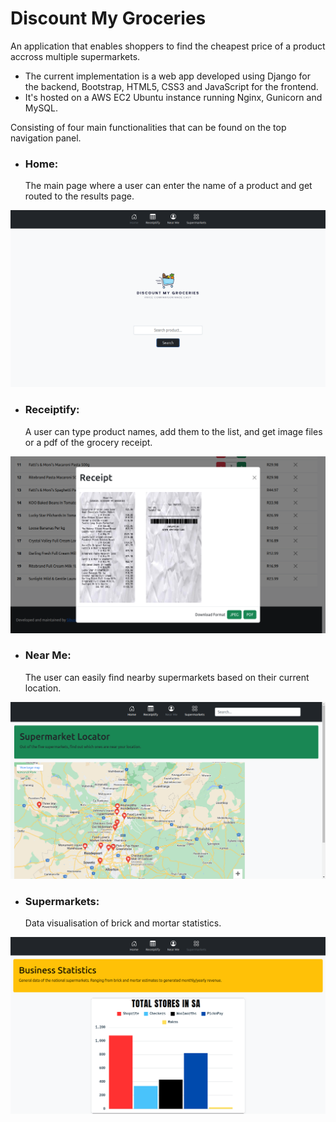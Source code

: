 # Discount My Groceries
An application that enables shoppers to find the cheapest price of a product accross multiple supermarkets.

- The current implementation is a web app developed using Django for the backend, Bootstrap, HTML5, CSS3 and JavaScript for the frontend.  
- It's hosted on a AWS EC2 Ubuntu instance running Nginx, Gunicorn and MySQL.

Consisting of four main functionalities that can be found on the top navigation panel.

- ### Home:
  The main page where a user can enter the name of a product and get routed to the results page.
  
![home_mockup](https://github.com/Sibusiso-Gumede/discount_my_groceries/blob/master/resources/homepage1.png)

- ### Receiptify:
  A user can type product names, add them to the list, and get image files or a pdf of the grocery receipt.

![receiptify_mockup](https://github.com/Sibusiso-Gumede/discount_my_groceries/blob/master/resources/receipts_response.png)

- ### Near Me:
  The user can easily find nearby supermarkets based on their current location.

![nearme_mockup](https://github.com/Sibusiso-Gumede/discount_my_groceries/blob/master/resources/locator.png)

- ### Supermarkets:
  Data visualisation of brick and mortar statistics.

![stats](https://github.com/Sibusiso-Gumede/discount_my_groceries/blob/master/resources/supermarket_stats.png)

